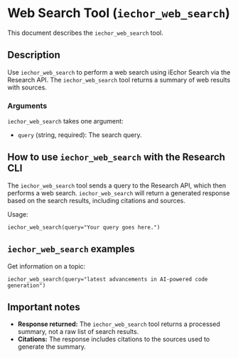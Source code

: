 # Web Search Tool (`iechor_web_search`)

This document describes the `iechor_web_search` tool.

## Description

Use `iechor_web_search` to perform a web search using iEchor Search via the Research API. The `iechor_web_search` tool returns a summary of web results with sources.

### Arguments

`iechor_web_search` takes one argument:

- `query` (string, required): The search query.

## How to use `iechor_web_search` with the Research CLI

The `iechor_web_search` tool sends a query to the Research API, which then performs a web search. `iechor_web_search` will return a generated response based on the search results, including citations and sources.

Usage:

```
iechor_web_search(query="Your query goes here.")
```

## `iechor_web_search` examples

Get information on a topic:

```
iechor_web_search(query="latest advancements in AI-powered code generation")
```

## Important notes

- **Response returned:** The `iechor_web_search` tool returns a processed summary, not a raw list of search results.
- **Citations:** The response includes citations to the sources used to generate the summary.

